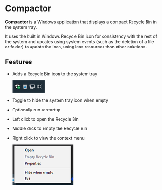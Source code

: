 # Compactor

**Compactor** is a Windows application that displays a compact Recycle Bin in the system tray.

It uses the built in Windows Recycle Bin icon for consistency with the rest of the system and updates using system events (such as the deletion of a file or folder) to update the icon, using less resources than other solutions.

## Features

* Adds a Recycle Bin icon to the system tray

  ![Image of the system tray with the Compactor icon visible](images/system-tray.png "The context menu")
* Toggle to hide the system tray icon when empty
* Optionally run at startup
* Left click to open the Recycle Bin
* Middle click to empty the Recycle Bin
* Right click to view the context menu

  ![Image of the context menu with Open, Empty Recycle Bin, Properties, Hide when empty, and Exit](images/context-menu.png "The context menu")